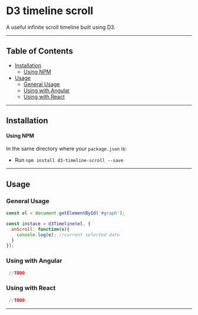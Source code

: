# D3 timeline scroll

A useful infinite scroll timeline built using D3. 

---

## Table of Contents

- [Installation](#installation)
  - [Using NPM](#using-npm)
- [Usage](#usage)
  - [General Usage](#general-usage)
  - [Using with Angular](#using-with-angular)
  - [Using with React](#using-with-react)
  
---


## Installation
#### Using NPM

In the same directory where your `package.json` is:

- Run `npm install d3-timeline-scroll --save`


---


## Usage
### General Usage

```javascript
const el = document.getElementById('#graph');

const instace = d3Timeline(el, {
  onScroll: function(e){
    console.log(e); //current selected date
  }
});
```

### Using with Angular
```javascript
 //TODO:
```

### Using with React
```javascript
 //TODO:
```

---

